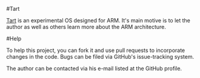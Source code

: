 #Tart

[Tart](/Shikhin/Tart/) is an experimental OS designed for ARM. It's main motive is to let the author as well as others learn more about the ARM architecture.

#Help

To help this project, you can fork it and use pull requests to incorporate changes in the code. Bugs can be filed via GitHub's issue-tracking system. 

The author can be contacted via his e-mail listed at the GitHub profile.